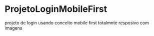 # ProjetoLoginMobileFirst
 projeto de login usando conceito mobile first totalmnte resposivo com imagens 
